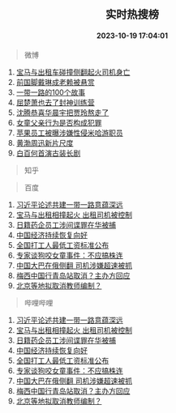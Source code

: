 <div align="center"><h2>实时热搜榜</h2><h4>2023-10-19 17:04:01</h4></div>

> 微博  

1. [宝马与出租车碰撞侧翻起火司机身亡](https://s.weibo.com/weibo?q=%23%E5%AE%9D%E9%A9%AC%E4%B8%8E%E5%87%BA%E7%A7%9F%E8%BD%A6%E7%A2%B0%E6%92%9E%E4%BE%A7%E7%BF%BB%E8%B5%B7%E7%81%AB%E5%8F%B8%E6%9C%BA%E8%BA%AB%E4%BA%A1%23&t=31&band_rank=1&Refer=top)<br />
2. [前国脚戴琳成老赖被悬赏](https://s.weibo.com/weibo?q=%23%E5%89%8D%E5%9B%BD%E8%84%9A%E6%88%B4%E7%90%B3%E6%88%90%E8%80%81%E8%B5%96%E8%A2%AB%E6%82%AC%E8%B5%8F%23&t=31&band_rank=2&Refer=top)<br />
3. [一带一路的100个故事](https://s.weibo.com/weibo?q=%23%E4%B8%80%E5%B8%A6%E4%B8%80%E8%B7%AF%E7%9A%84100%E4%B8%AA%E6%95%85%E4%BA%8B%23&t=31&band_rank=3&Refer=top)<br />
4. [屈楚萧也去了封神训练营](https://s.weibo.com/weibo?q=%E5%B1%88%E6%A5%9A%E8%90%A7%E4%B9%9F%E5%8E%BB%E4%BA%86%E5%B0%81%E7%A5%9E%E8%AE%AD%E7%BB%83%E8%90%A5&t=31&band_rank=4&Refer=top)<br />
5. [沈腾恭喜华晨宇把贾玲熬走了](https://s.weibo.com/weibo?q=%23%E6%B2%88%E8%85%BE%E6%81%AD%E5%96%9C%E5%8D%8E%E6%99%A8%E5%AE%87%E6%8A%8A%E8%B4%BE%E7%8E%B2%E7%86%AC%E8%B5%B0%E4%BA%86%23&t=31&band_rank=5&Refer=top)<br />
6. [女童父亲行为是否构成犯罪](https://s.weibo.com/weibo?q=%23%E5%A5%B3%E7%AB%A5%E7%88%B6%E4%BA%B2%E8%A1%8C%E4%B8%BA%E6%98%AF%E5%90%A6%E6%9E%84%E6%88%90%E7%8A%AF%E7%BD%AA%23&t=31&band_rank=6&Refer=top)<br />
7. [苹果员工被曝涉嫌性侵米哈游职员](https://s.weibo.com/weibo?q=%23%E8%8B%B9%E6%9E%9C%E5%91%98%E5%B7%A5%E8%A2%AB%E6%9B%9D%E6%B6%89%E5%AB%8C%E6%80%A7%E4%BE%B5%E7%B1%B3%E5%93%88%E6%B8%B8%E8%81%8C%E5%91%98%23&t=31&band_rank=7&Refer=top)<br />
8. [黄渤周迅新片尺度](https://s.weibo.com/weibo?q=%23%E9%BB%84%E6%B8%A4%E5%91%A8%E8%BF%85%E6%96%B0%E7%89%87%E5%B0%BA%E5%BA%A6%23&t=31&band_rank=8&Refer=top)<br />
9. [白百何首演古装长剧](https://s.weibo.com/weibo?q=%23%E7%99%BD%E7%99%BE%E4%BD%95%E9%A6%96%E6%BC%94%E5%8F%A4%E8%A3%85%E9%95%BF%E5%89%A7%23&t=31&band_rank=9&Refer=top)<br />

> 知乎  


> 百度  

1. [习近平论述共建一带一路意蕴深远](https://www.baidu.com/s?wd=%E4%B9%A0%E8%BF%91%E5%B9%B3%E8%AE%BA%E8%BF%B0%E5%85%B1%E5%BB%BA%E4%B8%80%E5%B8%A6%E4%B8%80%E8%B7%AF%E6%84%8F%E8%95%B4%E6%B7%B1%E8%BF%9C&sa=fyb_news&rsv_dl=fyb_news)<br />
2. [宝马与出租相撞起火 出租司机被控制](https://www.baidu.com/s?wd=%E5%AE%9D%E9%A9%AC%E4%B8%8E%E5%87%BA%E7%A7%9F%E7%9B%B8%E6%92%9E%E8%B5%B7%E7%81%AB+%E5%87%BA%E7%A7%9F%E5%8F%B8%E6%9C%BA%E8%A2%AB%E6%8E%A7%E5%88%B6&sa=fyb_news&rsv_dl=fyb_news)<br />
3. [日籍药企员工涉间谍罪在华被捕](https://www.baidu.com/s?wd=%E6%97%A5%E7%B1%8D%E8%8D%AF%E4%BC%81%E5%91%98%E5%B7%A5%E6%B6%89%E9%97%B4%E8%B0%8D%E7%BD%AA%E5%9C%A8%E5%8D%8E%E8%A2%AB%E6%8D%95&sa=fyb_news&rsv_dl=fyb_news)<br />
4. [中国经济持续恢复向好](https://www.baidu.com/s?wd=%E4%B8%AD%E5%9B%BD%E7%BB%8F%E6%B5%8E%E6%8C%81%E7%BB%AD%E6%81%A2%E5%A4%8D%E5%90%91%E5%A5%BD&sa=fyb_news&rsv_dl=fyb_news)<br />
5. [全国打工人最低工资标准公布](https://www.baidu.com/s?wd=%E5%85%A8%E5%9B%BD%E6%89%93%E5%B7%A5%E4%BA%BA%E6%9C%80%E4%BD%8E%E5%B7%A5%E8%B5%84%E6%A0%87%E5%87%86%E5%85%AC%E5%B8%83&sa=fyb_news&rsv_dl=fyb_news)<br />
6. [专家谈狗咬女童事件：不应搞株连](https://www.baidu.com/s?wd=%E4%B8%93%E5%AE%B6%E8%B0%88%E7%8B%97%E5%92%AC%E5%A5%B3%E7%AB%A5%E4%BA%8B%E4%BB%B6%EF%BC%9A%E4%B8%8D%E5%BA%94%E6%90%9E%E6%A0%AA%E8%BF%9E&sa=fyb_news&rsv_dl=fyb_news)<br />
7. [中国大巴在俄侧翻 司机涉嫌超速被抓](https://www.baidu.com/s?wd=%E4%B8%AD%E5%9B%BD%E5%A4%A7%E5%B7%B4%E5%9C%A8%E4%BF%84%E4%BE%A7%E7%BF%BB+%E5%8F%B8%E6%9C%BA%E6%B6%89%E5%AB%8C%E8%B6%85%E9%80%9F%E8%A2%AB%E6%8A%93&sa=fyb_news&rsv_dl=fyb_news)<br />
8. [梅西中国行青岛站取消？主办方回应](https://www.baidu.com/s?wd=%E6%A2%85%E8%A5%BF%E4%B8%AD%E5%9B%BD%E8%A1%8C%E9%9D%92%E5%B2%9B%E7%AB%99%E5%8F%96%E6%B6%88%EF%BC%9F%E4%B8%BB%E5%8A%9E%E6%96%B9%E5%9B%9E%E5%BA%94&sa=fyb_news&rsv_dl=fyb_news)<br />
9. [北京等地拟取消教师编制？](https://www.baidu.com/s?wd=%E5%8C%97%E4%BA%AC%E7%AD%89%E5%9C%B0%E6%8B%9F%E5%8F%96%E6%B6%88%E6%95%99%E5%B8%88%E7%BC%96%E5%88%B6%EF%BC%9F&sa=fyb_news&rsv_dl=fyb_news)<br />

> 哔哩哔哩  

1. [习近平论述共建一带一路意蕴深远](https://www.baidu.com/s?wd=%E4%B9%A0%E8%BF%91%E5%B9%B3%E8%AE%BA%E8%BF%B0%E5%85%B1%E5%BB%BA%E4%B8%80%E5%B8%A6%E4%B8%80%E8%B7%AF%E6%84%8F%E8%95%B4%E6%B7%B1%E8%BF%9C&sa=fyb_news&rsv_dl=fyb_news)<br />
2. [宝马与出租相撞起火 出租司机被控制](https://www.baidu.com/s?wd=%E5%AE%9D%E9%A9%AC%E4%B8%8E%E5%87%BA%E7%A7%9F%E7%9B%B8%E6%92%9E%E8%B5%B7%E7%81%AB+%E5%87%BA%E7%A7%9F%E5%8F%B8%E6%9C%BA%E8%A2%AB%E6%8E%A7%E5%88%B6&sa=fyb_news&rsv_dl=fyb_news)<br />
3. [日籍药企员工涉间谍罪在华被捕](https://www.baidu.com/s?wd=%E6%97%A5%E7%B1%8D%E8%8D%AF%E4%BC%81%E5%91%98%E5%B7%A5%E6%B6%89%E9%97%B4%E8%B0%8D%E7%BD%AA%E5%9C%A8%E5%8D%8E%E8%A2%AB%E6%8D%95&sa=fyb_news&rsv_dl=fyb_news)<br />
4. [中国经济持续恢复向好](https://www.baidu.com/s?wd=%E4%B8%AD%E5%9B%BD%E7%BB%8F%E6%B5%8E%E6%8C%81%E7%BB%AD%E6%81%A2%E5%A4%8D%E5%90%91%E5%A5%BD&sa=fyb_news&rsv_dl=fyb_news)<br />
5. [全国打工人最低工资标准公布](https://www.baidu.com/s?wd=%E5%85%A8%E5%9B%BD%E6%89%93%E5%B7%A5%E4%BA%BA%E6%9C%80%E4%BD%8E%E5%B7%A5%E8%B5%84%E6%A0%87%E5%87%86%E5%85%AC%E5%B8%83&sa=fyb_news&rsv_dl=fyb_news)<br />
6. [专家谈狗咬女童事件：不应搞株连](https://www.baidu.com/s?wd=%E4%B8%93%E5%AE%B6%E8%B0%88%E7%8B%97%E5%92%AC%E5%A5%B3%E7%AB%A5%E4%BA%8B%E4%BB%B6%EF%BC%9A%E4%B8%8D%E5%BA%94%E6%90%9E%E6%A0%AA%E8%BF%9E&sa=fyb_news&rsv_dl=fyb_news)<br />
7. [中国大巴在俄侧翻 司机涉嫌超速被抓](https://www.baidu.com/s?wd=%E4%B8%AD%E5%9B%BD%E5%A4%A7%E5%B7%B4%E5%9C%A8%E4%BF%84%E4%BE%A7%E7%BF%BB+%E5%8F%B8%E6%9C%BA%E6%B6%89%E5%AB%8C%E8%B6%85%E9%80%9F%E8%A2%AB%E6%8A%93&sa=fyb_news&rsv_dl=fyb_news)<br />
8. [梅西中国行青岛站取消？主办方回应](https://www.baidu.com/s?wd=%E6%A2%85%E8%A5%BF%E4%B8%AD%E5%9B%BD%E8%A1%8C%E9%9D%92%E5%B2%9B%E7%AB%99%E5%8F%96%E6%B6%88%EF%BC%9F%E4%B8%BB%E5%8A%9E%E6%96%B9%E5%9B%9E%E5%BA%94&sa=fyb_news&rsv_dl=fyb_news)<br />
9. [北京等地拟取消教师编制？](https://www.baidu.com/s?wd=%E5%8C%97%E4%BA%AC%E7%AD%89%E5%9C%B0%E6%8B%9F%E5%8F%96%E6%B6%88%E6%95%99%E5%B8%88%E7%BC%96%E5%88%B6%EF%BC%9F&sa=fyb_news&rsv_dl=fyb_news)<br />
